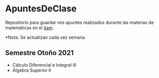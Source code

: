 # ApuntesDeClase
Repositorio para guardar mis apuntes realizados durante las materias de matemáticas en el [itam](https://itam.mx).

*Nota: Se actualizan cada vez semana.
## Semestre Otoño 2021
- Cálculo Diferencial e Integral III
- Álgebra Superior II